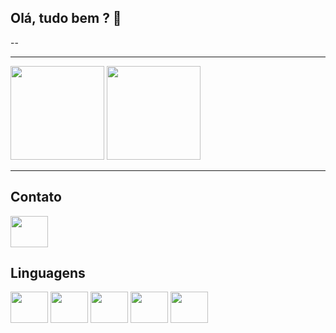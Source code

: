 ## Olá, tudo bem ? 👋

--

---

<div>
<img height = "150em" src ="https://github-readme-stats.vercel.app/api?username=DAVItenori&show_icons=true&theme=radical">

<img height= "150em" src = "https://github-readme-stats.vercel.app/api/top-langs/?username=DAVItenori&layout=compact)](https://github.com/anuraghazra/github-readme-stats">

</div>

---

## Contato

<div>

<a href= "https://www.linkedin.com/in/davitenorio/">
<img src = "https://cdn.jsdelivr.net/gh/devicons/devicon/icons/linkedin/linkedin-original-wordmark.svg"aligh="center" height="50" width="60">

</a>
</div>

## Linguagens

<div>
<img src = "https://cdn.jsdelivr.net/gh/devicons/devicon/icons/python/python-original-wordmark.svg"aligh="center" height="50" width="60">
<img src = "https://cdn.jsdelivr.net/gh/devicons/devicon/icons/csharp/csharp-original.svg"aligh="center" height="50" width="60">
<img src = "https://cdn.jsdelivr.net/gh/devicons/devicon/icons/dotnetcore/dotnetcore-original.svg"aligh="center" height="50" width="60">
<img src = "https://cdn.jsdelivr.net/gh/devicons/devicon/icons/oracle/oracle-original.svg"aligh="center" height="50" width="60">
<img src = "https://cdn.jsdelivr.net/gh/devicons/devicon/icons/mysql/mysql-original-wordmark.svg"aligh="center" height="50" width="60">

</div>
